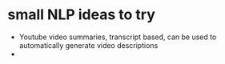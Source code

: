 # small NLP ideas to try

- Youtube video summaries, transcript based, can be used to automatically generate video descriptions 
- 
